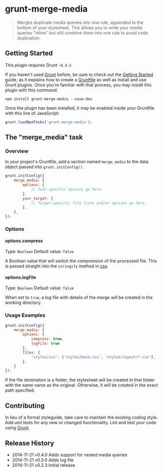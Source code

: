 # grunt-merge-media

> Merges duplicate media queries into one rule, appended to the bottom of your stylesheet. This allows you to write your media queries "inline" but still combine them into one rule to avoid code duplication.

## Getting Started
This plugin requires Grunt `~0.4.5`

If you haven't used [Grunt](http://gruntjs.com/) before, be sure to check out the [Getting Started](http://gruntjs.com/getting-started) guide, as it explains how to create a [Gruntfile](http://gruntjs.com/sample-gruntfile) as well as install and use Grunt plugins. Once you're familiar with that process, you may install this plugin with this command:

```shell
npm install grunt-merge-media --save-dev
```

Once the plugin has been installed, it may be enabled inside your Gruntfile with this line of JavaScript:

```js
grunt.loadNpmTasks('grunt-merge-media');
```

## The "merge_media" task

### Overview
In your project's Gruntfile, add a section named `merge_media` to the data object passed into `grunt.initConfig()`.

```js
grunt.initConfig({
	merge_media: {
		options: {
			// Task-specific options go here.
		},
		your_target: {
			// Target-specific file lists and/or options go here.
		},
	},
});
```

### Options

#### options.compress
Type: `Boolean`
Default value: `false`

A Boolean value that will switch the compression of the processed file. This is passed straight into the `stringify` method in [css](https://github.com/reworkcss/css).

#### options.logFile
Type: `Boolean`
Default value: `false`

When set to `true`, a log file with details of the merge will be created in the working directory.

### Usage Examples

```js
grunt.initConfig({
	merge_media: {
		options: {
			compress: true,
			logFile: true
		},
		files: {
			'styles/css': ['styles/base.css', 'styles/layout/*.css'],
		},
	}
});
```

If the file destination is a folder, the stylesheet will be created in that folder with the same name as the original. Otherwise, it will be created in the exact path specified.

## Contributing
In lieu of a formal styleguide, take care to maintain the existing coding style. Add unit tests for any new or changed functionality. Lint and test your code using [Grunt](http://gruntjs.com/).

## Release History
* 2014-11-21	v0.4.0	Adds support for nested media queries
* 2014-11-21	v0.3.0	Adds log file
* 2014-11-21	v0.2.3	Initial release
